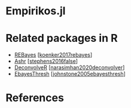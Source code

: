 # Empirikos.jl



# Related packages in R


* [REBayes](https://cran.r-project.org/web/packages/REBayes/index.html)  [[koenker2017rebayes](@cite)]
* [Ashr](https://cran.r-project.org/web/packages/ashr/index.html)  [[stephens2016false](@cite)]
* [DeconvolveR](https://cran.r-project.org/web/packages/deconvolveR/index.html)  [[narasimhan2020deconvolver](@cite)]
* [EbayesThresh](https://cran.r-project.org/web/packages/EbayesThresh/index.html)  [[johnstone2005ebayesthresh](@cite)]


# References

```@bibliography
```
